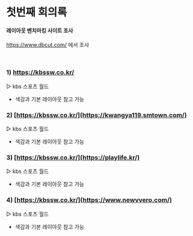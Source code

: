 # 첫번째 회의록

  #### 레이아웃 벤치마킹 사이트 조사

  https://www.dbcut.com/ 에서 조사
  
  <br>

  ### 1) https://kbssw.co.kr/
  ▷ kbs 스포츠 월드
  - 색감과 기본 레이아웃 참고 가능
  
  ### 2) [https://kbssw.co.kr/](https://kwangya119.smtown.com/)
   ▷ kbs 스포츠 월드
  - 색감과 기본 레이아웃 참고 가능

  ### 3) [https://kbssw.co.kr/](https://playlife.kr/)
   ▷ kbs 스포츠 월드
  - 색감과 기본 레이아웃 참고 가능

   ### 4) [https://kbssw.co.kr/](https://www.newvvero.com/)
  ▷ kbs 스포츠 월드
  - 색감과 기본 레이아웃 참고 가능
